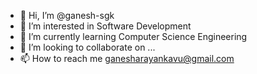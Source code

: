 - 👋 Hi, I’m @ganesh-sgk
- 👀 I’m interested in Software Development
- 🌱 I’m currently learning Computer Science Engineering
- 💞️ I’m looking to collaborate on ...
- 📫 How to reach me ganesharayankavu@gmail.com

<!---
ganesh-sgk/ganesh-sgk is a ✨ special ✨ repository because its `README.md` (this file) appears on your GitHub profile.
You can click the Preview link to take a look at your changes.
--->
